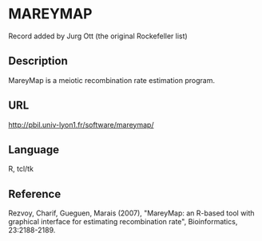 # MAREYMAP
Record added by Jurg Ott (the original Rockefeller list)

## Description
MareyMap is a meiotic recombination rate estimation program.

## URL
http://pbil.univ-lyon1.fr/software/mareymap/

## Language
R, tcl/tk

## Reference
Rezvoy, Charif, Gueguen, Marais (2007), "MareyMap: an R-based tool with graphical interface for estimating recombination rate", Bioinformatics, 23:2188-2189.